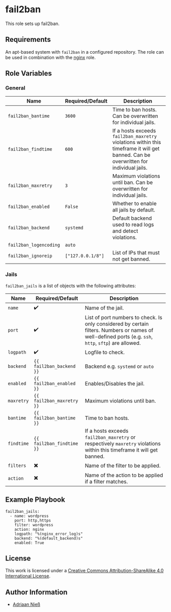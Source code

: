 # fail2ban

This role sets up fail2ban.

## Requirements

An apt-based system with `fail2ban` in a configured repository.
The role can be used in combination with the [nginx](https://github.com/stuvusIT/nginx) role. 

## Role Variables

### General

| Name                   | Required/Default  | Description                                                                                                                          |
|------------------------|-------------------|--------------------------------------------------------------------------------------------------------------------------------------|
| `fail2ban_bantime`     | `3600`            | Time to ban hosts. Can be overwritten for individual jails.                                                                          |
| `fail2ban_findtime`    | `600`             | If a hosts exceeds `fail2ban_maxretry` violations within this timeframe it will get banned. Can be overwritten for individual jails. |
| `fail2ban_maxretry`    | `3`               | Maximum violations until ban. Can be overwritten for individual jails.                                                               |
| `fail2ban_enabled`     | `False`           | Whether to enable all jails by default.                                                                                              |
| `fail2ban_backend`     | `systemd`         | Default backend used to read logs and detect violations.                                                                             |
| `fail2ban_logencoding` | `auto`            |                                                                                                                                      |
| `fail2ban_ignoreip`    | `["127.0.0.1/8"]` | List of IPs that must not get banned.                                                                                                |

### Jails

`fail2ban_jails` is a list of objects with the following attributes:

| Name       | Required/Default          | Description                                                                                                                                            |
|------------|---------------------------|--------------------------------------------------------------------------------------------------------------------------------------------------------|
| `name`     | :heavy_check_mark:        | Name of the jail.                                                                                                                                      |
| `port`     | :heavy_check_mark:        | List of port numbers to check. Is only considered by certain filters. Numbers or names of well-defined ports (e.g. `ssh`, `http`, `sftp`) are allowed. |
| `logpath`  | :heavy_check_mark:        | Logfile to check.                                                                                                                                      |
| `backend`  | `{{ fail2ban_backend }}`  | Backend e.g. `systemd` or `auto`                                                                                                                       |
| `enabled`  | `{{ fail2ban_enabled }}`  | Enables/Disables the jail.                                                                                                                             |
| `maxretry` | `{{ fail2ban_maxretry }}` | Maximum violations until ban.                                                                                                                          |
| `bantime`  | `{{ fail2ban_bantime }}`  | Time to ban hosts.                                                                                                                                     |
| `findtime` | `{{ fail2ban_findtime }}` | If a hosts exceeds `fail2ban_maxretry` or respectively `maxretry` violations within this timeframe it will get banned.                                 |
| `filters`  | :heavy_multiplication_x:  | Name of the filter to be applied.                                                                                                                      |
| `action`   | :heavy_multiplication_x:  | Name of the action to be applied if a filter matches.                                                                                                  |

## Example Playbook

```
fail2ban_jails:
  - name: wordpress
    port: http,https
    filter: wordpress
    action: nginx
    logpath: "%(nginx_error_log)s"
    backend: "%(default_backend)s"
    enabled: True
```

## License

This work is licensed under a [Creative Commons Attribution-ShareAlike 4.0 International License](https://creativecommons.org/licenses/by-sa/4.0/).


## Author Information

- [Adriaan Nieß](https://github.com/AdriaanNiess)
